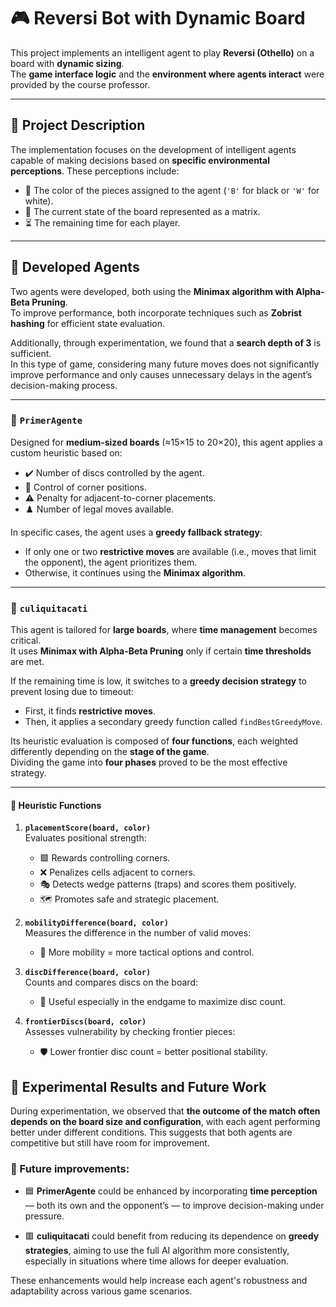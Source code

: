 # 🎮 Reversi Bot with Dynamic Board

This project implements an intelligent agent to play **Reversi (Othello)** on a board with **dynamic sizing**.  
The **game interface logic** and the **environment where agents interact** were provided by the course professor.

---

## 🧠 Project Description

The implementation focuses on the development of intelligent agents capable of making decisions based on **specific environmental perceptions**. These perceptions include:

- 🎨 The color of the pieces assigned to the agent (`'B'` for black or `'W'` for white).
- 🧩 The current state of the board represented as a matrix.
- ⏳ The remaining time for each player.

---

## 🤖 Developed Agents

Two agents were developed, both using the **Minimax algorithm with Alpha-Beta Pruning**.  
To improve performance, both incorporate techniques such as **Zobrist hashing** for efficient state evaluation.  

Additionally, through experimentation, we found that a **search depth of 3** is sufficient.  
In this type of game, considering many future moves does not significantly improve performance and only causes unnecessary delays in the agent’s decision-making process.


---

### 🔹 `PrimerAgente`

Designed for **medium-sized boards** (≈15×15 to 20×20), this agent applies a custom heuristic based on:

- ✔️ Number of discs controlled by the agent.
- 🎯 Control of corner positions.
- ⚠️ Penalty for adjacent-to-corner placements.
- ♟️ Number of legal moves available.

In specific cases, the agent uses a **greedy fallback strategy**:
- If only one or two **restrictive moves** are available (i.e., moves that limit the opponent), the agent prioritizes them.
- Otherwise, it continues using the **Minimax algorithm**.

---

### 🔹 `culiquitacati`

This agent is tailored for **large boards**, where **time management** becomes critical.  
It uses **Minimax with Alpha-Beta Pruning** only if certain **time thresholds** are met.

If the remaining time is low, it switches to a **greedy decision strategy** to prevent losing due to timeout:
- First, it finds **restrictive moves**.
- Then, it applies a secondary greedy function called `findBestGreedyMove`.

Its heuristic evaluation is composed of **four functions**, each weighted differently depending on the **stage of the game**.  
Dividing the game into **four phases** proved to be the most effective strategy.

---

#### 🧮 Heuristic Functions

1. **`placementScore(board, color)`**  
   Evaluates positional strength:
   - 🟩 Rewards controlling corners.
   - ❌ Penalizes cells adjacent to corners.
   - 🎭 Detects wedge patterns (traps) and scores them positively.
   - 🗺️ Promotes safe and strategic placement.

2. **`mobilityDifference(board, color)`**  
   Measures the difference in the number of valid moves:
   - 🔄 More mobility = more tactical options and control.

3. **`discDifference(board, color)`**  
   Counts and compares discs on the board:
   - 🧮 Useful especially in the endgame to maximize disc count.

4. **`frontierDiscs(board, color)`**  
   Assesses vulnerability by checking frontier pieces:
   - 🛡️ Lower frontier disc count = better positional stability.
   

## 🧪 Experimental Results and Future Work

During experimentation, we observed that **the outcome of the match often depends on the board size and configuration**, with each agent performing better under different conditions. This suggests that both agents are competitive but still have room for improvement.

### 🔧 Future improvements:

- 🟦 **PrimerAgente** could be enhanced by incorporating **time perception** — both its own and the opponent’s — to improve decision-making under pressure.

- 🟥 **culiquitacati** could benefit from reducing its dependence on **greedy strategies**, aiming to use the full AI algorithm more consistently, especially in situations where time allows for deeper evaluation.

These enhancements would help increase each agent's robustness and adaptability across various game scenarios.

